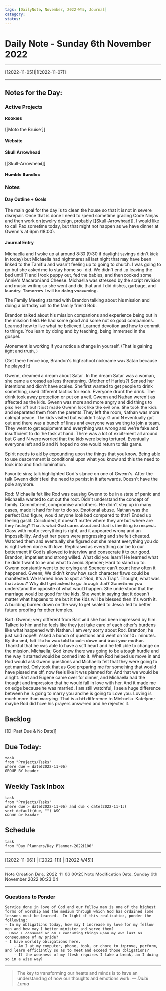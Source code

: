 ```yaml
---
tags: [DailyNote, November, 2022-W45, Journal]
category:
status:
---
```


# Daily Note - Sunday 6th November 2022

---
[[2022-11-05]]|[[2022-11-07]]

---

## Notes for the Day:
### Active Projects
#### Rookies
[[Moto the Bruiser]]
#### Website
#### Skull Arrowhead
[[Skull-Arrowhead]]
#### Humble Bundles

### Notes
#### Day Outline + Goals
The main goal for the day is to clean the house so that it is not in severe disrepair.  Once that is done I need to spend sometime grading Code Ninjas and then work on jewelry design, probably [[Skull-Arrowhead]].  I would like to call Pax sometime today, but that might not happen as we have dinner at Gwenn's at 6pm (18:00).
#### Journal Entry
Michaella and I woke up at around 8:30 (9:30 if daylight savings didn't kick in today) but Michaella had nightmares all last night that may have been linked to the Tamiflu and wasn't feeling up to going to church.  I was going to go but she asked me to stay home so I did.  We didn't end up leaving the bed until 11 and I took puppy out, fed the babies, and then cooked some Annie's Macaroni and Cheese.  Michaella was stressed by the script revision and music writing so she went and did that and I did dishes, garbage, and laundry.  Tomorrow I will be doing vacuuming.

The Family Meeting started with Brandon talking about his mission and doing a birthday call to the family friend Bob.

Brandon talked about his mission companions and experience being out in the mission field. He had some good and some not so good companions. Learned how to live what he believed.  Learned devotion and how to commit to things. You learn by doing and by teaching, being immersed in the gospel.

Atonement is working if you notice a change in yourself. (That is gaining light and truth, )

(Get there hence boy, Brandon's highschool nickname was Satan because he played it)

Gwenn, dreamed a dream about Satan. In the dream Satan was a woman, she came a crossed as less threatening. (Mother of Harlets?) Sensed her intentions and didn't have scales.  She first wanted to get people to drink something, used different tactics for each. Everyone drunk the drink. The drink took away protection or put on a veil.  Gwenn and Nathan weren't as affected as the kids. Gwenn was more and more angry and did things to piss her off but it just made Gwenn look like the evil one.  She took the kids and separated them from the parents.  They left the room, Nathan was more calm/at peace. The kids visited but wouldn't stay.  G and N eventually got out and there was a bunch of lines and everyone was waiting to join a team.  They went to get equipment and everything was wrong and we're fake and insufficient to do the task at hand. 
There was a lot of excitement all around but G and N were worried that the kids were being tortured. Eventually everyone left and G and N hoped no one would return to this game.

Spirit needs to aid by expounding upon the things that you know. Being able to use descernment is conditional upon what you know and this the need to look into and find illumination. 

Favorite sins; talk highlighted God's stance on one of Gwenn's. After the talk Gwenn didn't feel the need to persist in it afterwards. Doesn't have the pole anymore. 

Rod: 
Michaella felt like Rod was causing Gwenn to be in a state of panic and Michaella wanted to cut out the root. Didn't understand the concept of family. Commitment, compromise and others. He didn't step up in many cases, made it hard for her to do so. Emotional abuse. Nathan was the perfect Dad figure, would anyone look bad compared to that? Ended up feeling gaslit. Concluded, it doesn't matter where they are but where are they facing?  That is what God cares about and that is the thing to respect. Class with motto everything is right, and it appeared wrong and an impossibility.  And yet her peers were progressing and she felt cheated. Watched them and eventually she figured out she meant everything you do is right when done with love. Rephrased as everything can be to our betterment if God is allowed to interview and consecrate it to our good. Brandon; impatient and strong willed. What did you learn? He learned what he didn't want to be and what to avoid.  Spencer; Hard to stand up to. Gwenn constantly went to be crying and Spencer can't count how often it happened. Gwenn; We didn't know how such character flaws could be manifested. We learned how to spot a "Rod, It's a Trap".  Thought, what was that about? Why did I get asked to go through that? Sometimes you understand the opposite of what would happen. She understood that the marriage would be good for the kids.  She went in saying that it doesn't matter what happens to me but it the kids will be blessed then it's worth it. A building burned down on the way to get sealed to Jessa, led to better future proofing for other temples.

Bart:
Gwenn; very different from Bart and she has been impressed by him. Talked to him and he feels like they just take care of each other's burdens like what happened with Nathan. I am very sorry about Rod. Brandon; he just said nope!!! Asked a bunch of questions and went on for 10+ minutes.   By the end, felt like he was told to calm down and trust your mother. Thankful that he was able to have a soft heart and he felt able to change on the mission. Michaella; God knew there was going to be a tough hurdle and the way it started would be conned into it.  When Rod helped us move in and Rod would ask Gwenn questions and Michaella felt that they were going to get married.  Only took that as God preparing me for something that would have pissed me off, now feels like it was planned for.  And that we would be alright. Bart and Eugene came over for dinner, and Michaella had the thought and impression that he would fall in love with her.  And it made me on edge because he was married. I am still watchful, I see a huge difference between he is going to marry you and he is going to Love you.  Loving is much more than marrying. That is a bid difference to Michaella. Katelynn; maybe Rod did have his prayers answered and he rejected it.

## Backlog
[[D-Past Due & No Date]]

## Due Today:
```dataview
task
from "Projects/Tasks"
where due = date(2022-11-06)
GROUP BY header
```

## Weekly Task Inbox
```dataview
task
from "Projects/Tasks"
where due > date(2022-11-06) and due < date(2022-11-13)
sort default(due, "") ASC
GROUP BY header
```

## Schedule
```dataview
task
from "Day Planners/Day Planner-20221106"

```
---
[[2022-11-06]] | [[2022-11]] | [[2022-W45]]

---

Note Creation Date: 2022-11-06 00:23
Note Modification Date: Sunday 6th November 2022 00:23:04 

---
### Questions to Ponder
	Service done in love of God and our fellow man is one of the highest forms of worship and the medium through which God has ordained some lessons must be learned.  In light of this realization, ponder the following:
	- In my obligations today, how may I increase my love for my fellow men and how may I better minister and serve them?
	- Have I consumed or am I consuming things upon my own lust as consequence of my pride?
	- I have worldly obligations here.  
		- Am I at my computer, phone, book, or chore to improve, perform, and learn efficiently so as to meet and exceed those obligations?  
		- If the weakness of my flesh requires I take a break, am I doing so in a wise way?

--- 
> The key to transforming our hearts and minds is to have an understanding of how our thoughts and emotions work.
> — <cite>Dalai Lama</cite>
